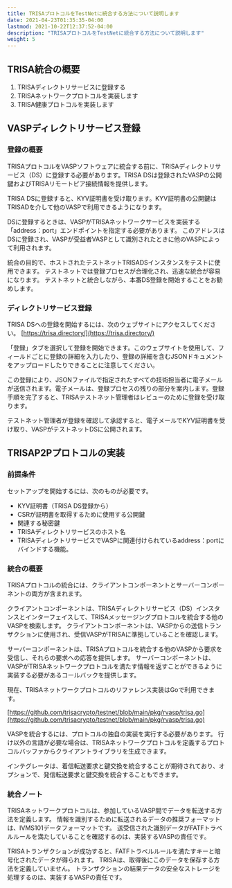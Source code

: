 ```yaml
---
title: TRISAプロトコルをTestNetに統合する方法について説明します
date: 2021-04-23T01:35:35-04:00
lastmod: 2021-10-22T12:37:52-04:00
description: "TRISAプロトコルをTestNetに統合する方法について説明します"
weight: 5
---
```


## TRISA統合の概要

1. TRISAディレクトリサービスに登録する
2. TRISAネットワークプロトコルを実装します
3. TRISA健康プロトコルを実装します

## VASPディレクトリサービス登録

### 登録の概要

TRISAプロトコルをVASPソフトウェアに統合する前に、TRISAディレクトリサービス（DS）に登録する必要があります。TRISA DSは登録されたVASPの公開鍵およびTRISAリモートピア接続情報を提供します。

TRISA DSに登録すると、KYV証明書を受け取ります。KYV証明書の公開鍵はTRISADを介して他のVASPで利用できるようになります。

DSに登録するときは、VASPがTRISAネットワークサービスを実装する「address：port」エンドポイントを指定する必要があります。 このアドレスはDSに登録され、VASPが受益者VASPとして識別されたときに他のVASPによって利用されます。

統合の目的で、ホストされたテストネットTRISADSインスタンスをテストに使用できます。 テストネットでは登録プロセスが合理化され、迅速な統合が容易になります。 テストネットと統合しながら、本番DS登録を開始することをお勧めします。


### ディレクトリサービス登録

TRISA DSへの登録を開始するには、次のウェブサイトにアクセスしてください。 [https://trisa.directory/](https://trisa.directory/)

「登録」タブを選択して登録を開始できます。このウェブサイトを使用して、フィールドごとに登録の詳細を入力したり、登録の詳細を含むJSONドキュメントをアップロードしたりできることに注意してください。

この登録により、JSONファイルで指定されたすべての技術担当者に電子メールが送信されます。電子メールは、登録プロセスの残りの部分を案内します。登録手順を完了すると、TRISAテストネット管理者はレビューのために登録を受け取ります。

テストネット管理者が登録を確認して承認すると、電子メールでKYV証明書を受け取り、VASPがテストネットDSに公開されます。


## TRISAP2Pプロトコルの実装


### 前提条件

セットアップを開始するには、次のものが必要です。



* KYV証明書（TRISA DS登録から）
* CSRが証明書を取得するために使用する公開鍵
* 関連する秘密鍵
* TRISAディレクトリサービスのホスト名
* TRISAディレクトリサービスでVASPに関連付けられているaddress：portにバインドする機能。


### 統合の概要

TRISAプロトコルの統合には、クライアントコンポーネントとサーバーコンポーネントの両方が含まれます。

クライアントコンポーネントは、TRISAディレクトリサービス（DS）インスタンスとインターフェイスして、TRISAメッセージングプロトコルを統合する他のVASPを検索します。 クライアントコンポーネントは、VASPからの送信トランザクションに使用され、受信VASPがTRISAに準拠していることを確認します。

サーバーコンポーネントは、TRISAプロトコルを統合する他のVASPから要求を受信し、それらの要求への応答を提供します。 サーバーコンポーネントは、VASPがTRISAネットワークプロトコルを満たす情報を返すことができるように実装する必要があるコールバックを提供します。

現在、TRISAネットワークプロトコルのリファレンス実装はGoで利用できます。

[https://github.com/trisacrypto/testnet/blob/main/pkg/rvasp/trisa.go](https://github.com/trisacrypto/testnet/blob/main/pkg/rvasp/trisa.go)

VASPを統合するには、プロトコルの独自の実装を実行する必要があります。 行け以外の言語が必要な場合は、TRISAネットワークプロトコルを定義するプロトコルバッファからクライアントライブラリを生成できます。

インテグレータは、着信転送要求と鍵交換を統合することが期待されており、オプションで、発信転送要求と鍵交換を統合することもできます。

### 統合ノート

TRISAネットワークプロトコルは、参加しているVASP間でデータを転送する方法を定義します。 情報を識別するために転送されるデータの推奨フォーマットは、IVMS101データフォーマットです。 送受信された識別データがFATFトラベルルールを満たしていることを確認するのは、実装するVASPの責任です。

TRISAトランザクションが成功すると、FATFトラベルルールを満たすキーと暗号化されたデータが得られます。 TRISAは、取得後にこのデータを保存する方法を定義していません。 トランザクションの結果データの安全なストレージを処理するのは、実装するVASPの責任です。
